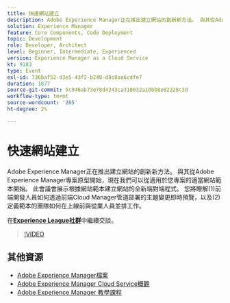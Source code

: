 ```yaml
---
title: 快速網站建立
description: Adobe Experience Manager正在推出建立網站的創新新方法。 與其從Adobe Experience Manager專案原型開始，現在我們可以從適用於您專案的適當網站範本開始。 此會議會展示根據網站範本建立網站的全新端對端程式。 您將瞭解(1)前端開發人員如何透過前端Cloud Manager管道部署的主題變更即時預覽，以及(2)定義範本的團隊如何在上線前與從業人員並排工作。
solution: Experience Manager
feature: Core Components, Code Deployment
topic: Development
role: Developer, Architect
level: Beginner, Intermediate, Experienced
version: Experience Manager as a Cloud Service
kt: 9183
type: Event
exl-id: 736baf52-d3e5-43f2-b240-d8c8aa6cdfe7
duration: 1877
source-git-commit: 5c946ab73e78d4243ca310032a10bb8e82228c3d
workflow-type: tm+mt
source-wordcount: '205'
ht-degree: 2%

---
```


# 快速網站建立

Adobe Experience Manager正在推出建立網站的創新新方法。 與其從Adobe Experience Manager專案原型開始，現在我們可以從適用於您專案的適當網站範本開始。 此會議會展示根據網站範本建立網站的全新端對端程式。 您將瞭解(1)前端開發人員如何透過前端Cloud Manager管道部署的主題變更即時預覽，以及(2)定義範本的團隊如何在上線前與從業人員並排工作。

在&#x200B;**[Experience League社群](https://adobe.ly/2Y4sJMf)**&#x200B;中繼續交談。

>[!VIDEO](https://video.tv.adobe.com/v/337721/?quality=12&learn=on&hidetitle=true)

## 其他資源

- [Adobe Experience Manager檔案](https://experienceleague.adobe.com/docs/experience-manager-cloud-service.html?lang=zh-Hant)
- [Adobe Experience Manager Cloud Service概觀](https://experienceleague.adobe.com/docs/experience-manager-cloud-service/overview/home.html?lang=zh-Hant)
- [Adobe Experience Manager 教學課程](https://experienceleague.adobe.com/docs/experience-manager-tutorials.html?lang=zh-Hant)
